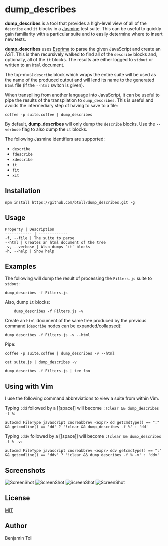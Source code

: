 # dump_describes

**dump_describes** is a tool that provides a high-level view of all of the `describe` and `it` blocks in a [Jasmine] test suite.  This can be useful to quickly gain familiarity with a particular suite and to easily determine where to insert new tests.

**dump_describes** uses [Esprima] to parse the given JavaScript and create an AST. This is then recursively walked to find all of the `describe` blocks and, optionally, all of the `it` blocks. The results are either logged to `stdout` or written to an `html` document.

The top-most `describe` block which wraps the entire suite will be used as the name of the produced output and will lend its name to the generated `html` file (if the `--html` switch is given).

When transpiling from another language into JavaScript, it can be useful to pipe the results of the transpilation to `dump_describes`. This is useful and avoids the intermediary step of having to save to a file:

    coffee -p suite.coffee | dump_describes

By default, **dump_describes** will only dump the `describe` blocks. Use the `--verbose` flag to also dump the `it` blocks.

The following Jasmine identifiers are supported:

+ `describe`
+ `fdescribe`
+ `xdescribe`
+ `it`
+ `fit`
+ `xit`

## Installation

`npm install https://github.com/btoll/dump_describes.git -g`

## Usage

    Property | Description
    ------------ | -------------
    -f, --file | The suite to parse
    --html | Creates an html document of the tree
    -v, --verbose | Also dumps `it` blocks
    -h, --help | Show help

## Examples

The following will dump the result of processing the `Filters.js` suite to `stdout`:

    dump_describes -f Filters.js

Also, dump `it` blocks:

        dump_describes -f Filters.js -v

Create an `html` document of the same tree produced by the previous command (`describe` nodes can be expanded/collapsed):

    dump_describes -f Filters.js -v --html

Pipe:

    coffee -p suite.coffee | dump_describes -v --html

    cat suite.js | dump_describes -v

    dump_describes -f Filters.js | tee foo

## Using with Vim

I use the following command abbreviations to view a suite from within Vim.

Typing `:dd` followed by a [[space]] will become `:!clear && dump_describes -f %`:

    autocmd FileType javascript cnoreabbrev <expr> dd getcmdtype() == ":" && getcmdline() == 'dd' ? '!clear && dump_describes -f %' : 'dd'

Typing `:ddv` followed by a [[space]] will become `:!clear && dump_describes -f % -v`:

    autocmd FileType javascript cnoreabbrev <expr> ddv getcmdtype() == ":" && getcmdline() == 'ddv' ? '!clear && dump_describes -f % -v' : 'ddv'

## Screenshots

![ScreenShot](https://raw.github.com/btoll/i/master/dump_describes/log.png)
![ScreenShot](https://raw.github.com/btoll/i/master/dump_describes/log_verbose.png)
![ScreenShot](https://raw.github.com/btoll/i/master/dump_describes/html.png)
![ScreenShot](https://raw.github.com/btoll/i/master/dump_describes/html_verbose.png)

[Esprima]: http://esprima.org/
[Jasmine]: http://jasmine.github.io/

## License

[MIT](LICENSE)

## Author

Benjamin Toll

